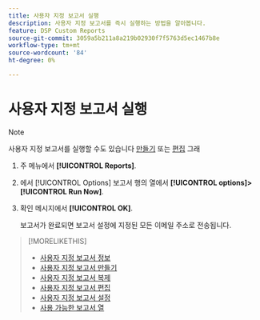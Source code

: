 ```yaml
---
title: 사용자 지정 보고서 실행
description: 사용자 지정 보고서를 즉시 실행하는 방법을 알아봅니다.
feature: DSP Custom Reports
source-git-commit: 3059a5b211a8a219b02930f7f5763d5ec1467b8e
workflow-type: tm+mt
source-wordcount: '84'
ht-degree: 0%

---
```


# 사용자 지정 보고서 실행

>[!NOTE]
>
>사용자 지정 보고서를 실행할 수도 있습니다 [만들기](report-create.md) 또는 [편집](report-edit.md) 그래

1. 주 메뉴에서 **[!UICONTROL Reports]**.

1. 에서 [!UICONTROL Options] 보고서 행의 열에서 **[!UICONTROL options]>[!UICONTROL Run Now]**.

1. 확인 메시지에서 **[!UICONTROL OK]**.

   보고서가 완료되면 보고서 설정에 지정된 모든 이메일 주소로 전송됩니다.

>[!MORELIKETHIS]
>
>* [사용자 지정 보고서 정보](/help/dsp/reports/report-about.md)
>* [사용자 지정 보고서 만들기](/help/dsp/reports/report-create.md)
>* [사용자 지정 보고서 복제](/help/dsp/reports/report-copy.md)
>* [사용자 지정 보고서 편집](/help/dsp/reports/report-edit.md)
>* [사용자 지정 보고서 설정](/help/dsp/reports/report-settings.md)
>* [사용 가능한 보고서 열](/help/dsp/reports/report-columns.md)

